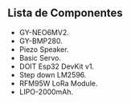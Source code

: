 ## Lista de Componentes

- GY-NEO6MV2.
- GY-BMP280.
- Piezo Speaker.
- Basic Servo.
- DOIT Esp32 DevKit v1.
- Step down LM2596.
- RFM95W LoRa Module.
- LIPO-2000mAh.